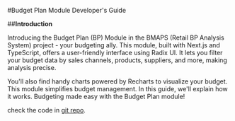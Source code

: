 #Budget Plan Module Developer's Guide

##**Introduction**

Introducing the Budget Plan (BP) Module in the BMAPS (Retail BP Analysis System) project - your budgeting ally. This module, built with Next.js and TypeScript, offers a user-friendly interface using Radix UI. It lets you filter your budget data by sales channels, products, suppliers, and more, making analysis precise.

You'll also find handy charts powered by Recharts to visualize your budget. This module simplifies budget management. In this guide, we'll explain how it works. Budgeting made easy with the Budget Plan module!

check the code in [git repo](https://github.com/Electric-Grasshopper/bmaps_web/tree/alpha/src/app/dashboard/service/budget__plan).

